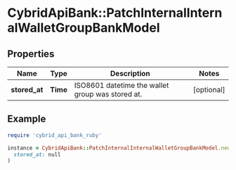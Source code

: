 # CybridApiBank::PatchInternalInternalWalletGroupBankModel

## Properties

| Name | Type | Description | Notes |
| ---- | ---- | ----------- | ----- |
| **stored_at** | **Time** | ISO8601 datetime the wallet group was stored at. | [optional] |

## Example

```ruby
require 'cybrid_api_bank_ruby'

instance = CybridApiBank::PatchInternalInternalWalletGroupBankModel.new(
  stored_at: null
)
```

